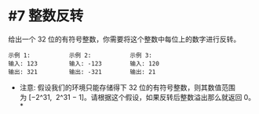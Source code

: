 # #7 整数反转

给出一个 32 位的有符号整数，你需要将这个整数中每位上的数字进行反转。

```
示例 1:           示例 2:           示例 3:
输入: 123         输入: -123        输入: 120
输出: 321         输出: -321        输出: 21
```

* 注意: 假设我们的环境只能存储得下 32 位的有符号整数，则其数值范围为 [−2^31,  2^31 − 1]。请根据这个假设，如果反转后整数溢出那么就返回 0。*
